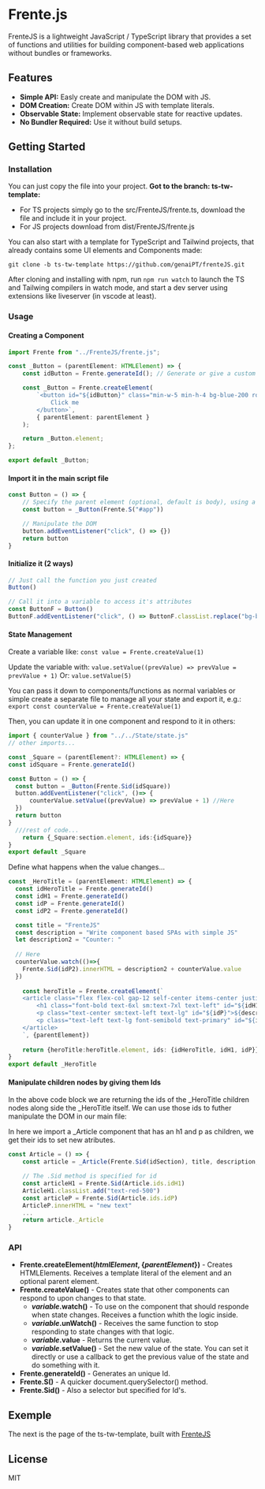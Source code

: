 # Frente.js

FrenteJS is a lightweight JavaScript / TypeScript library that provides a set of functions and utilities for building component-based web applications without bundles or frameworks.

## Features

- **Simple API:** Easly create and manipulate the DOM with JS.
- **DOM Creation:** Create DOM within JS with template literals.
- **Observable State:** Implement observable state for reactive updates.
- **No Bundler Required:** Use it without build setups.

## Getting Started



### Installation
You can just copy the file into your project.
**Got to the branch: ts-tw-template:**
 - For TS projects simply go to the src/FrenteJS/frente.ts, download the file and include it in your project.
 - For JS projects download from dist/FrenteJS/frente.js

 You can also start with a template for TypeScript and Tailwind projects, that already contains some UI elements and Components made:

 ` git clone -b ts-tw-template https://github.com/genaiPT/frenteJS.git `

 After cloning and installing with npm, run `npm run watch` to launch the TS and Tailwing compilers in watch mode, and start a dev server using extensions like liveserver (in vscode at least).



### Usage
#### Creating a Component

```typescript
import Frente from "../FrenteJS/frente.js";

const _Button = (parentElement: HTMLElement) => {
    const idButton = Frente.generateId(); // Generate or give a custom id to reference the element.

    const _Button = Frente.createElement(
        `<button id="${idButton}" class="min-w-5 min-h-4 bg-blue-200 rounded-md shadow-md px-4 py-2 hover:bg-blue-50">
            Click me
        </button>`,
        { parentElement: parentElement }
    );

    return _Button.element;
};

export default _Button;
```

#### Import it in the main script file

```typescript
const Button = () => {
    // Specify the parent element (optional, default is body), using a helper selector
    const button = _Button(Frente.S("#app")) 

    // Manipulate the DOM
    button.addEventListener("click", () => {})
    return button
}
```

#### Initialize it (2 ways)
```typescript
// Just call the function you just created
Button()

// Call it into a variable to access it's attributes
const ButtonF = Button()
ButtonF.addEventListener("click", () => ButtonF.classList.replace("bg-blue-200","bg-gray-400"))
```

#### State Management
Create a variable like: `const value = Frente.createValue(1)`

Update the variable with: `value.setValue((prevValue) => prevValue = prevValue + 1)`
Or: `value.setValue(5)`

You can pass it down to components/functions as normal variables or simple create a separate file to manage all your state and export it, e.g.:
 `export const counterValue = Frente.createValue(1)`


Then, you can update it in one component and respond to it in others:

```typescript
import { counterValue } from "../../State/state.js"
// other imports...

const _Square = (parentElement?: HTMLElement) => {
const idSquare = Frente.generateId()

const Button = () => {
  const button = _Button(Frente.Sid(idSquare))
  button.addEventListener("click", ()=> {
      counterValue.setValue((prevValue) => prevValue + 1) //Here
  })
  return button
}
  ///rest of code...
    return {_Square:section.element, ids:{idSquare}}
}
export default _Square
```
Define what happens when the value changes...

```typescript
const _HeroTitle = (parentElement: HTMLElement) => {
  const idHeroTitle = Frente.generateId()
  const idH1 = Frente.generateId()
  const idP = Frente.generateId()
  const idP2 = Frente.generateId()

  const title = "FrenteJS"
  const description = "Write component based SPAs with simple JS"
  let description2 = "Counter: " 
  
  // Here
  counterValue.watch(()=>{
    Frente.Sid(idP2).innerHTML = description2 + counterValue.value
  })
  
    const heroTitle = Frente.createElement(`
    <article class="flex flex-col gap-12 self-center items-center justify-center py-10" id="${idHeroTitle}">
        <h1 class="font-bold text-6xl sm:text-7xl text-left" id="${idH1}" >${title}</h1>
        <p class="text-center sm:text-left text-lg" id="${idP}">${description}</p>
        <p class="text-left text-lg font-semibold text-primary" id="${idP2}">${description2} 1</p>
    </article>
    `, {parentElement})
  
    return {heroTitle:heroTitle.element, ids: {idHeroTitle, idH1, idP}}
}
export default _HeroTitle
```

#### Manipulate children nodes by giving them Ids

In the above code block we are returning the ids of the _HeroTitle children nodes along side the _HeroTitle itself. We can use those ids to futher manipulate the DOM in our main file:

In here we import a _Article component that has an h1 and p as children, we get their ids to set new atributes.
```typescript
const Article = () => {
    const article = _Article(Frente.Sid(idSection), title, description, toggle)

    // The .Sid method is specified for id
    const articleH1 = Frente.Sid(Article.ids.idH1) 
    ArticleH1.classList.add("text-red-500")
    const articleP = Frente.Sid(Article.ids.idP)
    ArticleP.innerHTML = "new text"
    ...
    return article._Article
}
```

### API
- __Frente.createElement(_htmlElement_, {_parentElement_})__ - Creates HTMLElements. Receives a template literal of the element and an optional parent element.
- __Frente.createValue()__ - Creates state that other components can respond to upon changes to that state.
    - ___variable_.watch()__ - To use on the component that should responde when state changes. Receives a function whith the logic inside.
    - ___variable_.unWatch()__ - Receives the same function to stop responding to state changes with that logic.
    - ___variable_.value__ - Returns the current value.
    - ___variable_.setValue()__ - Set the new value of the state. You can set it directly or use a callback to get the previous value of the state and do something with it.
- __Frente.generateId()__ - Generates an unique Id.
- __Frente.S()__ - A quicker document.querySelector() method.
- __Frente.Sid()__ - Also a selector but specified for Id's.

## Exemple
The next is the page of the ts-tw-template, built with [FrenteJS](https://genaipt.github.io/frenteJS/)

## License
MIT
